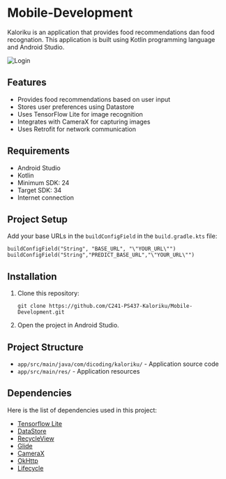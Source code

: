 # Mobile-Development
Kaloriku is an application that provides food recommendations dan food recognation. This application is built using Kotlin programming language and Android Studio.

![Login]()

## Features

- Provides food recommendations based on user input
- Stores user preferences using Datastore
- Uses TensorFlow Lite for image recognition
- Integrates with CameraX for capturing images
- Uses Retrofit for network communication

## Requirements

- Android Studio
- Kotlin
- Minimum SDK: 24
- Target SDK: 34
- Internet connection

## Project Setup

Add your base URLs in the `buildConfigField` in the `build.gradle.kts` file:
```
buildConfigField("String", "BASE_URL", "\"YOUR_URL\"")
buildConfigField("String","PREDICT_BASE_URL","\"YOUR_URL\"")
```
## Installation
1. Clone this repository:
   ```
   git clone https://github.com/C241-PS437-Kaloriku/Mobile-Development.git
   ```
2. Open the project in Android Studio.

## Project Structure
- `app/src/main/java/com/dicoding/kaloriku/` - Application source code
- `app/src/main/res/`  - Application resources

## Dependencies
Here is the list of dependencies used in this project:
- [Tensorflow Lite](https://www.tensorflow.org/lite)
- [DataStore](https://developer.android.com/jetpack/androidx/releases/datastore)
- [RecycleView](https://developer.android.com/jetpack/androidx/releases/recyclerview)
- [Glide](https://github.com/bumptech/glide)
- [CameraX](https://developer.android.com/media/camera/camerax)
- [OkHttp](https://square.github.io/okhttp/)
- [Lifecycle](https://developer.android.com/jetpack/androidx/releases/lifecycle)

